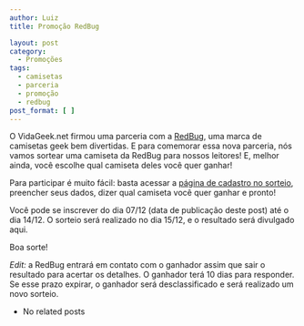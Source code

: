 ```yaml
---
author: Luiz
title: Promoção RedBug

layout: post
category:
  - Promoções
tags:
  - camisetas
  - parceria
  - promoção
  - redbug
post_format: [ ]
---
```

O VidaGeek.net firmou uma parceria com a [RedBug][1], uma marca de camisetas geek bem divertidas. E para comemorar essa nova parceria, nós vamos sortear uma camiseta da RedBug para nossos leitores! E, melhor ainda, você escolhe qual camiseta deles você quer ganhar!

Para participar é muito fácil: basta acessar a [página de cadastro no sorteio][2], preencher seus dados, dizer qual camiseta você quer ganhar e pronto!

Você pode se inscrever do dia 07/12 (data de publicação deste post) até o dia 14/12. O sorteio será realizado no dia 15/12, e o resultado será divulgado aqui.

Boa sorte!

*Edit:* a RedBug entrará em contato com o ganhador assim que sair o resultado para acertar os detalhes. O ganhador terá 10 dias para responder. Se esse prazo expirar, o ganhador será desclassificado e será realizado um novo sorteio. 

*   No related posts












 [1]: http://www.redbug.com.br
 [2]: http://www.redbug.com.br/index?page=shop/novidades&parceiro=VidaGeek





